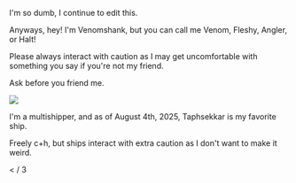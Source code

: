 I'm so dumb, I continue to edit this.

Anyways, hey! I'm Venomshank, but you can call me Venom, Fleshy, Angler, or Halt!

Please always interact with caution as I may get uncomfortable with something you say if you're not my friend. 

Ask before you friend me.

![](https://i.pinimg.com/736x/4f/ec/39/4fec39f5e27175a00f061b7c36e7542a.jpg)

I'm a multishipper, and as of August 4th, 2025, Taphsekkar is my favorite ship.

Freely c+h, but ships interact with extra caution as I don't want to make it weird. 

< / 3


